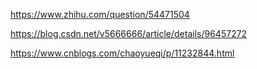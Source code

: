 ﻿https://www.zhihu.com/question/54471504


https://blog.csdn.net/v5666666/article/details/96457272

https://www.cnblogs.com/chaoyueqi/p/11232844.html
